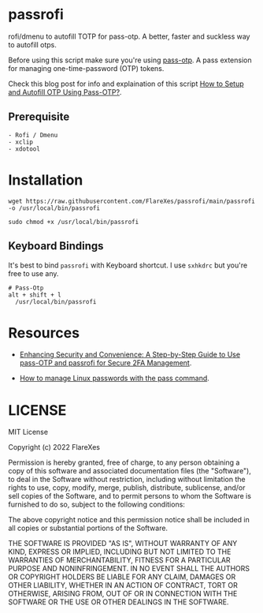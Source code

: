 # passrofi
rofi/dmenu to autofill TOTP for pass-otp. A better, faster and suckless way to autofill otps.

Before using this script make sure you're using [pass-otp](https://github.com/tadfisher/pass-otp). A pass extension for managing one-time-password (OTP) tokens.

Check this blog post for info and explaination of this script [How to Setup and Autofill OTP Using Pass-OTP?](https://flarexes.com/how-to-setup-and-autofill-otp-using-pass-otp).

## Prerequisite
```
- Rofi / Dmenu
- xclip
- xdotool
```

# Installation

```
wget https://raw.githubusercontent.com/FlareXes/passrofi/main/passrofi -o /usr/local/bin/passrofi

sudo chmod +x /usr/local/bin/passrofi
```

## Keyboard Bindings
It's best to bind `passrofi` with Keyboard shortcut. I use `sxhkdrc` but you're free to use any.

```
# Pass-Otp
alt + shift + l
  /usr/local/bin/passrofi
```

# Resources
- [Enhancing Security and Convenience: A Step-by-Step Guide to Use pass-OTP and passrofi for Secure 2FA Management](https://flarexes.com/how-to-setup-and-autofill-otp-using-pass-otp).

- [How to manage Linux passwords with the pass command](https://www.redhat.com/sysadmin/management-password-store).

# LICENSE
MIT License

Copyright (c) 2022 FlareXes

Permission is hereby granted, free of charge, to any person obtaining a copy
of this software and associated documentation files (the "Software"), to deal
in the Software without restriction, including without limitation the rights
to use, copy, modify, merge, publish, distribute, sublicense, and/or sell
copies of the Software, and to permit persons to whom the Software is
furnished to do so, subject to the following conditions:

The above copyright notice and this permission notice shall be included in all
copies or substantial portions of the Software.

THE SOFTWARE IS PROVIDED "AS IS", WITHOUT WARRANTY OF ANY KIND, EXPRESS OR
IMPLIED, INCLUDING BUT NOT LIMITED TO THE WARRANTIES OF MERCHANTABILITY,
FITNESS FOR A PARTICULAR PURPOSE AND NONINFRINGEMENT. IN NO EVENT SHALL THE
AUTHORS OR COPYRIGHT HOLDERS BE LIABLE FOR ANY CLAIM, DAMAGES OR OTHER
LIABILITY, WHETHER IN AN ACTION OF CONTRACT, TORT OR OTHERWISE, ARISING FROM,
OUT OF OR IN CONNECTION WITH THE SOFTWARE OR THE USE OR OTHER DEALINGS IN THE
SOFTWARE.

